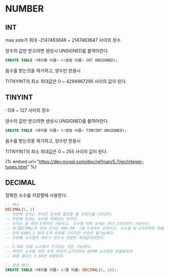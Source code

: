 # NUMBER

## INT

max size가 최대 -2147483648 \~ 2147483647 사이의 정수

양수의 값만 받으려면 생성시 UNSIGNED를 붙여야한다.

```sql
CREATE TABLE <테이블 이름> (<컬럼 이름> INT UNSIGNED);
```

음수를 받는것을 제거하고, 양수만 받을시

TITNYINT의 최소 최대값은 0 \~ 4294967295 사이의 값이 된다.

## TINYINT

\-128 \~ 127 사이의 정수

양수의 값만 받으려면 생성시 UNSIGNED를 붙여야한다.

```sql
CREATE TABLE <테이블 이름> (<컬럼 이름> TINYINT UNSIGNED);
```

음수를 받는것을 제거하고, 양수만 받을시

TITNYINT의 최소 최대값은 0 \~ 255 사이의 값이 된다.



{% embed url="https://dev.mysql.com/doc/refman/5.7/en/integer-types.html" %}

## DECIMAL

정확한 소수를 저장할때 사용한다.

```sql
-- 예시
DECIMAL(5, 2)
-- 첫번째 숫자는 주어진 숫자에 할당할 총 자릿수를 나타낸다.
-- 두번째 숫자는 소수점 뒤에오는 숫자다.
-- 숫자는 총 최대 5개까지 가능하고, 소수점 뒤의 숫자는 최대 2자리까지 가능하다.
-- 위 DECIMAL의 최대 크기는 999.99  (총 5개자리 숫자이고, 소수점 뒤 2자리까지 허용 기준)
-- 만약 8393.1 최대 5개 숫자를 가지지만 이것은 불가능하다. 
-- 두번째 소수점의 개수가 반드시 포함된 최대값이어한다.

-- 3.342 처럼 소수점이 추가되는 것은 가능하다.
-- 하지만 소수점 뒤의 숫자 최대가 2가지라서 세번째 소수점은 반올림되어
-- 최종 결과는 3.34만 저장된다.

-- 생성 예시
CREATE TABLE <테이블 이름> (<열 이름> DECIMAL(5, 2));
```
